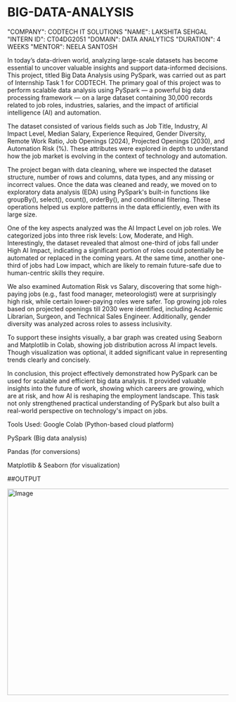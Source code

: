 # BIG-DATA-ANALYSIS
"COMPANY": CODTECH IT SOLUTIONS
"NAME": LAKSHITA SEHGAL
"INTERN ID": CT04DG2051
"DOMAIN": DATA ANALYTICS
"DURATION": 4 WEEKS
"MENTOR": NEELA SANTOSH

In today’s data-driven world, analyzing large-scale datasets has become essential to uncover valuable insights and support data-informed decisions. This project, titled Big Data Analysis using PySpark, was carried out as part of Internship Task 1 for CODTECH. The primary goal of this project was to perform scalable data analysis using PySpark — a powerful big data processing framework — on a large dataset containing 30,000 records related to job roles, industries, salaries, and the impact of artificial intelligence (AI) and automation.

The dataset consisted of various fields such as Job Title, Industry, AI Impact Level, Median Salary, Experience Required, Gender Diversity, Remote Work Ratio, Job Openings (2024), Projected Openings (2030), and Automation Risk (%). These attributes were explored in depth to understand how the job market is evolving in the context of technology and automation.

The project began with data cleaning, where we inspected the dataset structure, number of rows and columns, data types, and any missing or incorrect values. Once the data was cleaned and ready, we moved on to exploratory data analysis (EDA) using PySpark's built-in functions like groupBy(), select(), count(), orderBy(), and conditional filtering. These operations helped us explore patterns in the data efficiently, even with its large size.

One of the key aspects analyzed was the AI Impact Level on job roles. We categorized jobs into three risk levels: Low, Moderate, and High. Interestingly, the dataset revealed that almost one-third of jobs fall under High AI Impact, indicating a significant portion of roles could potentially be automated or replaced in the coming years. At the same time, another one-third of jobs had Low impact, which are likely to remain future-safe due to human-centric skills they require.

We also examined Automation Risk vs Salary, discovering that some high-paying jobs (e.g., fast food manager, meteorologist) were at surprisingly high risk, while certain lower-paying roles were safer. Top growing job roles based on projected openings till 2030 were identified, including Academic Librarian, Surgeon, and Technical Sales Engineer. Additionally, gender diversity was analyzed across roles to assess inclusivity.

To support these insights visually, a bar graph was created using Seaborn and Matplotlib in Colab, showing job distribution across AI impact levels. Though visualization was optional, it added significant value in representing trends clearly and concisely.

In conclusion, this project effectively demonstrated how PySpark can be used for scalable and efficient big data analysis. It provided valuable insights into the future of work, showing which careers are growing, which are at risk, and how AI is reshaping the employment landscape. This task not only strengthened practical understanding of PySpark but also built a real-world perspective on technology's impact on jobs.

 Tools Used:
Google Colab (Python-based cloud platform)

PySpark (Big data analysis)

Pandas (for conversions)

Matplotlib & Seaborn (for visualization)

##OUTPUT 

<img width="713" height="470" alt="Image" src="https://github.com/user-attachments/assets/8a7c8576-1b2a-421b-89cf-26bace63ebd2" />

